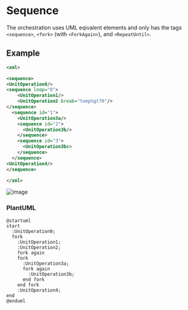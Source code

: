 # Sequence

The orchestration uses UML eqivalent elements and only has the tags
`<sequence>`, `<fork>` (with `<ForkAgain>`), and `<RepeatUntil>`. 

## Example
~~~ xml
<xml>

<sequence>
<UnitOperation0/>
<sequence loop="0">
    <UnitOperation1/>
    <UnitOperation2 break="temp%gt70"/>
</sequence>
  <sequence id="1">
    <UnitOperation3a/>
    <sequence id="2">
      <UnitOperation3b/>
    </sequence>
    <sequence id="3">
      <UnitOperation3bc>
    </sequence>
  </sequence>
<UnitOperation4/>
</sequence>

</xml>
~~~
![image](https://github.com/Gressling/S88-NG/assets/21124662/97d4b405-8fdb-430e-aa9e-0c59ebf306a9)


### PlantUML
~~~ uml
@startuml
start
  :UnitOperation0;
  fork
    :UnitOperation1;
    :UnitOperation2;
    fork again
    fork
      :UnitOperation3a;
      fork again
        :UnitOperation3b;
      end fork
    end fork
    :UnitOperation4;
end
@enduml
~~~
